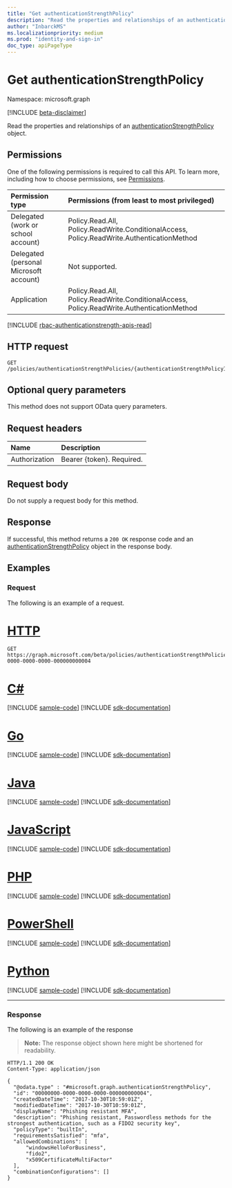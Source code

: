 ```yaml
---
title: "Get authenticationStrengthPolicy"
description: "Read the properties and relationships of an authenticationStrengthPolicy object."
author: "InbarckMS"
ms.localizationpriority: medium
ms.prod: "identity-and-sign-in"
doc_type: apiPageType
---
```


# Get authenticationStrengthPolicy
Namespace: microsoft.graph

[!INCLUDE [beta-disclaimer](../../includes/beta-disclaimer.md)]

Read the properties and relationships of an [authenticationStrengthPolicy](../resources/authenticationstrengthpolicy.md) object.

## Permissions
One of the following permissions is required to call this API. To learn more, including how to choose permissions, see [Permissions](/graph/permissions-reference).

|Permission type|Permissions (from least to most privileged)|
|:---|:---|
|Delegated (work or school account)|Policy.Read.All, Policy.ReadWrite.ConditionalAccess, Policy.ReadWrite.AuthenticationMethod|
|Delegated (personal Microsoft account)|Not supported.|
|Application|Policy.Read.All, Policy.ReadWrite.ConditionalAccess, Policy.ReadWrite.AuthenticationMethod|

[!INCLUDE [rbac-authenticationstrength-apis-read](../includes/rbac-for-apis/rbac-authenticationstrength-apis-read.md)]

## HTTP request

<!-- {
  "blockType": "ignored"
}
-->
``` http
GET /policies/authenticationStrengthPolicies/{authenticationStrengthPolicyId}
```

## Optional query parameters
This method does not support OData query parameters.

## Request headers
|Name|Description|
|:---|:---|
|Authorization|Bearer {token}. Required.|

## Request body
Do not supply a request body for this method.

## Response

If successful, this method returns a `200 OK` response code and an [authenticationStrengthPolicy](../resources/authenticationstrengthpolicy.md) object in the response body.

## Examples

### Request
The following is an example of a request.

# [HTTP](#tab/http)
<!-- {
  "blockType": "request",
  "name": "get_authenticationstrengthpolicy"
}
-->
``` http
GET https://graph.microsoft.com/beta/policies/authenticationStrengthPolicies/00000000-0000-0000-0000-000000000004
```

# [C#](#tab/csharp)
[!INCLUDE [sample-code](../includes/snippets/csharp/get-authenticationstrengthpolicy-csharp-snippets.md)]
[!INCLUDE [sdk-documentation](../includes/snippets/snippets-sdk-documentation-link.md)]

# [Go](#tab/go)
[!INCLUDE [sample-code](../includes/snippets/go/get-authenticationstrengthpolicy-go-snippets.md)]
[!INCLUDE [sdk-documentation](../includes/snippets/snippets-sdk-documentation-link.md)]

# [Java](#tab/java)
[!INCLUDE [sample-code](../includes/snippets/java/get-authenticationstrengthpolicy-java-snippets.md)]
[!INCLUDE [sdk-documentation](../includes/snippets/snippets-sdk-documentation-link.md)]

# [JavaScript](#tab/javascript)
[!INCLUDE [sample-code](../includes/snippets/javascript/get-authenticationstrengthpolicy-javascript-snippets.md)]
[!INCLUDE [sdk-documentation](../includes/snippets/snippets-sdk-documentation-link.md)]

# [PHP](#tab/php)
[!INCLUDE [sample-code](../includes/snippets/php/get-authenticationstrengthpolicy-php-snippets.md)]
[!INCLUDE [sdk-documentation](../includes/snippets/snippets-sdk-documentation-link.md)]

# [PowerShell](#tab/powershell)
[!INCLUDE [sample-code](../includes/snippets/powershell/get-authenticationstrengthpolicy-powershell-snippets.md)]
[!INCLUDE [sdk-documentation](../includes/snippets/snippets-sdk-documentation-link.md)]

# [Python](#tab/python)
[!INCLUDE [sample-code](../includes/snippets/python/get-authenticationstrengthpolicy-python-snippets.md)]
[!INCLUDE [sdk-documentation](../includes/snippets/snippets-sdk-documentation-link.md)]

---

### Response
The following is an example of the response
>**Note:** The response object shown here might be shortened for readability.
<!-- {
  "blockType": "response",
  "truncated": true,
  "@odata.type": "microsoft.graph.authenticationStrengthPolicy"
}
-->
``` http
HTTP/1.1 200 OK
Content-Type: application/json

{
  "@odata.type" : "#microsoft.graph.authenticationStrengthPolicy",
  "id": "00000000-0000-0000-0000-000000000004",
  "createdDateTime": "2017-10-30T10:59:01Z",
  "modifiedDateTime": "2017-10-30T10:59:01Z",
  "displayName": "Phishing resistant MFA",
  "description": "Phishing resistant, Passwordless methods for the strongest authentication, such as a FIDO2 security key",
  "policyType": "builtIn",
  "requirementsSatisfied": "mfa",
  "allowedCombinations": [
      "windowsHelloForBusiness",
      "fido2",
      "x509CertificateMultiFactor"
  ],
  "combinationConfigurations": []
}
```

